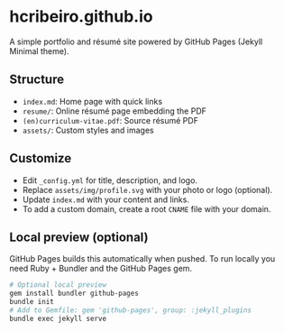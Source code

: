 # hcribeiro.github.io

A simple portfolio and résumé site powered by GitHub Pages (Jekyll Minimal theme).

## Structure
- `index.md`: Home page with quick links
- `resume/`: Online résumé page embedding the PDF
- `(en)curriculum-vitae.pdf`: Source résumé PDF
- `assets/`: Custom styles and images

## Customize
- Edit `_config.yml` for title, description, and logo.
- Replace `assets/img/profile.svg` with your photo or logo (optional).
- Update `index.md` with your content and links.
- To add a custom domain, create a root `CNAME` file with your domain.

## Local preview (optional)
GitHub Pages builds this automatically when pushed. To run locally you need Ruby + Bundler and the GitHub Pages gem.

```bash
# Optional local preview
gem install bundler github-pages
bundle init
# Add to Gemfile: gem 'github-pages', group: :jekyll_plugins
bundle exec jekyll serve
```

